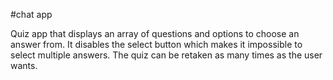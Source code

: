 #chat app

Quiz app that displays an array of questions and options to choose an answer from. It disables the select button which makes it impossible to select multiple answers. The quiz can be retaken as many times as the user wants.
